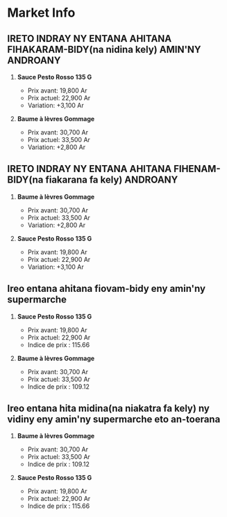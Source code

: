 # Market Info

## IRETO INDRAY NY ENTANA AHITANA FIHAKARAM-BIDY(na nidina kely) AMIN'NY ANDROANY

1. **Sauce Pesto Rosso 135 G**
   - Prix avant: 19,800 Ar
   - Prix actuel: 22,900 Ar
   - Variation: +3,100 Ar

2. **Baume à lèvres Gommage**
   - Prix avant: 30,700 Ar
   - Prix actuel: 33,500 Ar
   - Variation: +2,800 Ar

## IRETO INDRAY NY ENTANA AHITANA FIHENAM-BIDY(na fiakarana fa kely) ANDROANY

1. **Baume à lèvres Gommage**
   - Prix avant: 30,700 Ar
   - Prix actuel: 33,500 Ar
   - Variation: +2,800 Ar

2. **Sauce Pesto Rosso 135 G**
   - Prix avant: 19,800 Ar
   - Prix actuel: 22,900 Ar
   - Variation: +3,100 Ar

## Ireo entana ahitana fiovam-bidy eny amin'ny supermarche

1. **Sauce Pesto Rosso 135 G**
   - Prix avant: 19,800 Ar
   - Prix actuel: 22,900 Ar
   - Indice de prix : 115.66

2. **Baume à lèvres Gommage**
   - Prix avant: 30,700 Ar
   - Prix actuel: 33,500 Ar
   - Indice de prix : 109.12

## Ireo entana hita midina(na niakatra fa kely) ny vidiny eny amin'ny supermarche eto an-toerana

1. **Baume à lèvres Gommage**
   - Prix avant: 30,700 Ar
   - Prix actuel: 33,500 Ar
   - Indice de prix : 109.12

2. **Sauce Pesto Rosso 135 G**
   - Prix avant: 19,800 Ar
   - Prix actuel: 22,900 Ar
   - Indice de prix : 115.66

